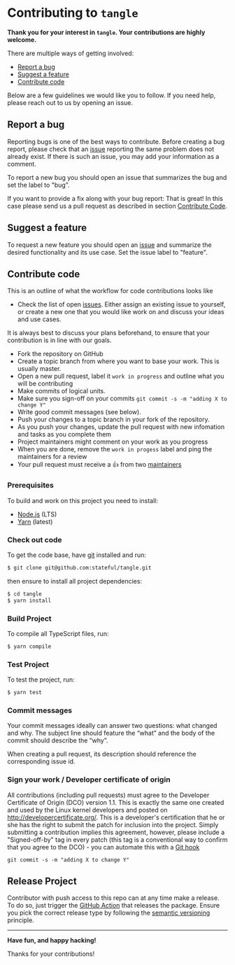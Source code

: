 # Contributing to `tangle`

**Thank you for your interest in `tangle`. Your contributions are highly welcome.**

There are multiple ways of getting involved:

- [Report a bug](#report-a-bug)
- [Suggest a feature](#suggest-a-feature)
- [Contribute code](#contribute-code)

Below are a few guidelines we would like you to follow.
If you need help, please reach out to us by opening an issue.

## Report a bug
Reporting bugs is one of the best ways to contribute. Before creating a bug report, please check that an [issue](/issues) reporting the same problem does not already exist. If there is such an issue, you may add your information as a comment.

To report a new bug you should open an issue that summarizes the bug and set the label to "bug".

If you want to provide a fix along with your bug report: That is great! In this case please send us a pull request as described in section [Contribute Code](#contribute-code).

## Suggest a feature
To request a new feature you should open an [issue](../../issues/new) and summarize the desired functionality and its use case. Set the issue label to "feature".

## Contribute code
This is an outline of what the workflow for code contributions looks like

- Check the list of open [issues](../../issues). Either assign an existing issue to yourself, or
create a new one that you would like work on and discuss your ideas and use cases.

It is always best to discuss your plans beforehand, to ensure that your contribution is in line with our goals.

- Fork the repository on GitHub
- Create a topic branch from where you want to base your work. This is usually master.
- Open a new pull request, label it `work in progress` and outline what you will be contributing
- Make commits of logical units.
- Make sure you sign-off on your commits `git commit -s -m "adding X to change Y"`
- Write good commit messages (see below).
- Push your changes to a topic branch in your fork of the repository.
- As you push your changes, update the pull request with new infomation and tasks as you complete them
- Project maintainers might comment on your work as you progress
- When you are done, remove the `work in progess` label and ping the maintainers for a review
- Your pull request must receive a :thumbsup: from two [maintainers](MAINTAINERS)

### Prerequisites

To build and work on this project you need to install:

- [Node.js](https://nodejs.org/en/) (LTS)
- [Yarn](https://www.npmjs.com/package/yarn) (latest)

### Check out code

To get the code base, have [git](https://git-scm.com/downloads) installed and run:

```sh
$ git clone git@github.com:stateful/tangle.git
```

then ensure to install all project dependencies:

```sh
$ cd tangle
$ yarn install
```

### Build Project

To compile all TypeScript files, run:

```sh
$ yarn compile
```

### Test Project

To test the project, run:

```sh
$ yarn test
```

### Commit messages
Your commit messages ideally can answer two questions: what changed and why. The subject line should feature the “what” and the body of the commit should describe the “why”.

When creating a pull request, its description should reference the corresponding issue id.

### Sign your work / Developer certificate of origin
All contributions (including pull requests) must agree to the Developer Certificate of Origin (DCO) version 1.1. This is exactly the same one created and used by the Linux kernel developers and posted on http://developercertificate.org/. This is a developer's certification that he or she has the right to submit the patch for inclusion into the project. Simply submitting a contribution implies this agreement, however, please include a "Signed-off-by" tag in every patch (this tag is a conventional way to confirm that you agree to the DCO) - you can automate this with a [Git hook](https://stackoverflow.com/questions/15015894/git-add-signed-off-by-line-using-format-signoff-not-working)

```
git commit -s -m "adding X to change Y"
```

## Release Project

Contributor with push access to this repo can at any time make a release. To do so, just trigger the [GitHub Action](https://github.com/stateful/tangle/actions?query=workflow%3A%22Manual+NPM+Publish%22) that releases the package. Ensure you pick the correct release type by following the [semantic versioning](https://semver.org/) principle.

---

**Have fun, and happy hacking!**

Thanks for your contributions!
